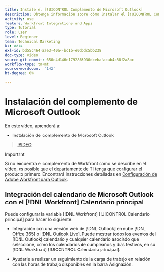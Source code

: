 ```yaml
---
title: Instale el [!UICONTROL Complemento de Microsoft Outlook]
description: Obtenga información sobre cómo instalar el [!UICONTROL Complemento de Microsoft Outlook]
activity: use
feature: Workfront Integrations and Apps
type: Tutorial
role: User
level: Beginner
team: Technical Marketing
kt: 8814
exl-id: bd55c464-aae3-40a4-bc1b-e0dbdc5bb238
doc-type: video
source-git-commit: 650e4d346e1792863930dcebafacab4c88f2a8bc
workflow-type: tm+mt
source-wordcount: '142'
ht-degree: 0%

---
```


# Instalación del complemento de Microsoft Outlook

En este vídeo, aprenderá a:

* Instalación del complemento de Microsoft Outlook

>[!VIDEO](https://video.tv.adobe.com/v/335115/?quality=12&learn=on)

>[!IMPORTANT]
>
>Si no encuentra el complemento de Workfront como se describe en el vídeo, es posible que el departamento de TI tenga que configurar el producto primero. Encontrará instrucciones detalladas en [Configuración de Adobe Workfront para Outlook](https://experienceleague.adobe.com/docs/workfront/using/adobe-workfront-integrations/workfront-for-outlook/set-up-workfront-for-outlook.html).

## Integración del calendario de Microsoft Outlook con el [!DNL Workfront] Calendario principal

Puede configurar la variable [!DNL Workfront] [!UICONTROL Calendario principal] para hacer lo siguiente:

* Integración con una versión web de [!DNL Outlook] en nube [!DNL Office 365] o [!DNL Outlook Live]. Puede mostrar todos los eventos del [!DNL Outlook] calendario y cualquier calendario asociado que seleccione, como los calendarios de cumpleaños y días festivos, en su [!DNL Workfront] [!UICONTROL Calendario principal].

* Ayudarle a realizar un seguimiento de la carga de trabajo en relación con las horas de trabajo disponibles en la barra Asignación.

